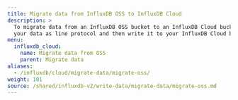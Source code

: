 ```yaml
---
title: Migrate data from InfluxDB OSS to InfluxDB Cloud
description: >
  To migrate data from an InfluxDB OSS bucket to an InfluxDB Cloud bucket, export
  your data as line protocol and then write it to your InfluxDB Cloud bucket.
menu:
  influxdb_cloud:
    name: Migrate data from OSS
    parent: Migrate data
aliases:
  - /influxdb/cloud/migrate-data/migrate-oss/
weight: 101
source: /shared/influxdb-v2/write-data/migrate-data/migrate-oss.md
---
```


<!-- The content of this file is at 
// SOURCE content/shared/influxdb-v2/write-data/migrate-data/migrate-oss.md-->
